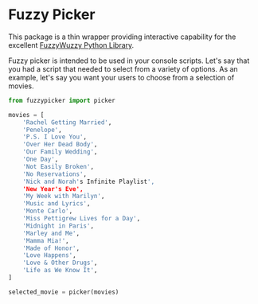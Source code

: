 # Fuzzy Picker
This package is a thin wrapper providing interactive capability for the
excellent [FuzzyWuzzy Python Library](https://github.com/seatgeek/fuzzywuzzy).

Fuzzy picker is intended to be used in your console scripts.  Let's say that you
had a script that needed to select from a variety of options.  As an example, 
let's say you want your users to choose from a selection of movies.

```python
from fuzzypicker import picker

movies = [
    'Rachel Getting Married',
    'Penelope',
    'P.S. I Love You',
    'Over Her Dead Body',
    'Our Family Wedding',
    'One Day',
    'Not Easily Broken',
    'No Reservations',
    'Nick and Norah's Infinite Playlist',
    'New Year's Eve',
    'My Week with Marilyn',
    'Music and Lyrics',
    'Monte Carlo',
    'Miss Pettigrew Lives for a Day',
    'Midnight in Paris',
    'Marley and Me',
    'Mamma Mia!',
    'Made of Honor',
    'Love Happens',
    'Love & Other Drugs',
    'Life as We Know It',
]

selected_movie = picker(movies)
```

